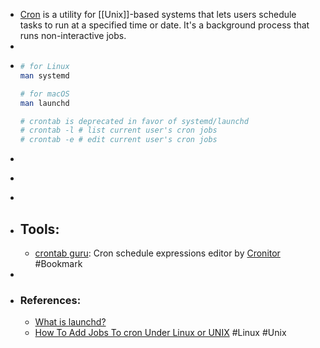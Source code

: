 - [Cron](https://en.wikipedia.org/wiki/Cron) is a utility for [[Unix]]-based systems that lets users schedule tasks to run at a specified time or date. It's a background process that runs non-interactive jobs.
-
- ```bash
  # for Linux
  man systemd
  
  # for macOS
  man launchd
  
  # crontab is deprecated in favor of systemd/launchd
  # crontab -l # list current user's cron jobs
  # crontab -e # edit current user's cron jobs
  ```
-
- ```bash
  ```
-
- ## Tools:
	- [crontab guru](https://crontab.guru/): Cron schedule expressions editor by [Cronitor](https://cronitor.io/) #Bookmark
-
- ### References:
	- [What is launchd?](https://launchd.info/)
	- [How To Add Jobs To cron Under Linux or UNIX](https://www.cyberciti.biz/faq/how-do-i-add-jobs-to-cron-under-linux-or-unix-oses/) #Linux #Unix
